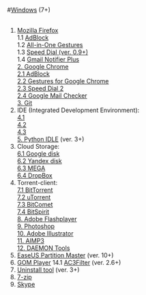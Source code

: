 #<a href="http://windows.microsoft.com/en-us/windows/downloads">Windows</a> (7+) <br><br>

1. <a href="https://www.mozilla.org/firefox/new/?scene=2#download-fx">Mozilla Firefox</a><br>
  1.1 <a href="">AdBlock</a><br>
  1.2 <a href="">All-in-One Gestures</a><br>
  1.3 <a href="">Speed Dial (ver. 0.9+)</a><br>
  1.4 <a href="">Gmail Notifier Plus</a><br>
<a href="">2. Google Chrome</a><br>
  <a href="">2.1 AdBlock</a><br>
  <a href="">2.2 Gestures for Google Chrome</a><br>
  <a href="">2.3 Speed Dial 2</a><br>
  <a href="">2.4 Google Mail Checker</a><br>
<a href="">3. Git</a><br>
4. IDE (Integrated Development Environment):<br>
  <a href="">4.1  </a><br>
  <a href="">4.2  </a><br>
  <a href="">4.3  </a><br>
<a href="">5. Python IDLE</a> (ver. 3+)<br>
6. Cloud Storage:<br>
  <a href="">6.1 Google disk</a><br>
  <a href="">6.2 Yandex disk</a><br>
  <a href="">6.3 MEGA</a><br>
  <a href="">6.4 DropBox</a><br>
7. Torrent-client:<br>
 <a href=""> 7.1 BitTorrent<br>
 <a href=""> 7.2 uTorrent<br>
<a href=""> 7.3 BitComet<br>
 <a href=""> 7.4 BitSpirit<br>
<a href="">8. Adobe Flashplayer</a><br>
<a href=""> 9. Photoshop</a><br>
<a href="">10. Adobe Illustrator</a><br>
<a href="">11. AIMP3</a><br>
<a href="">12. DAEMON Tools</a><br>
13. <a href="">EaseUS Partition Master</a> (ver. 10+)<br>
14. <a href="">GOM Player</a>
  14.1 <a href="">AC3Filter</a> (ver. 2.6+)
15. <a href="">Uninstall tool</a> (ver. 3+)<br>
16. <a href="">7-zip</a><br>
17.  <a href="">Skype</a><br>
